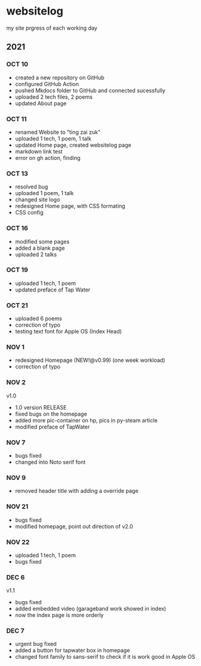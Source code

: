 # websitelog

my site prgress of each working day

## 2021

### OCT 10

- created a new repository on GitHub
- configured GitHub Action
- pushed Mkdocs folder to GitHub and connected sucessfully
- uploaded 2 tech files, 2 poems
- updated About page

### OCT 11

- renamed Website to "ting zai zuk"
- uploaded 1 tech, 1 poem, 1 talk
- updated Home page, created websitelog page
- markdown link test
- error on gh action, finding

### OCT 13

- resolved bug
- uploaded 1 poem, 1 talk
- changed site logo
- redesigned Home page, with CSS formating
- CSS config

### OCT 16

- modified some pages
- added a blank page
- uploaded 2 talks

### OCT 19

- uploaded 1 tech, 1 poem
- updated preface of Tap Water

### OCT 21

- uploaded 6 poems
- correction of typo
- testing text font for Apple OS (Index Head)


### NOV 1

- redesigned Homepage (NEW!@v0.99) (one week workload)
- correction of typo

### NOV 2
v1.0
- 1.0 version RELEASE
- fixed bugs on the homepage
- added more pic-container on hp, pics in py-steam article
- modified preface of TapWater

### NOV 7

- bugs fixed
- changed into Noto serif font

### NOV 9

- removed header title with adding a override page

### NOV 21

- bugs fixed
- modified homepage, point out direction of v2.0

### NOV 22

- uploaded 1 tech, 1 poem
- bugs fixed

### DEC 6
v1.1
- bugs fixed
- added embedded video (garageband work showed in index)
- now the index page is more orderly

### DEC 7

- urgent bug fixed
- added a button for tapwater box in homepage
- changed font family to sans-serif to check if it is work good in Apple OS